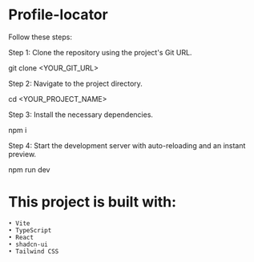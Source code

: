 # Profile-locator

Follow these steps:

Step 1: Clone the repository using the project's Git URL.

git clone <YOUR_GIT_URL>

Step 2: Navigate to the project directory.

cd <YOUR_PROJECT_NAME>

Step 3: Install the necessary dependencies.

npm i

Step 4: Start the development server with auto-reloading and an instant preview.

npm run dev

# This project is built with:
    • Vite
    • TypeScript
    • React
    • shadcn-ui
    • Tailwind CSS
